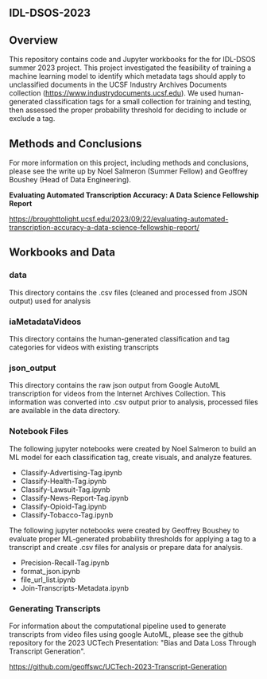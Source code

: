 ## IDL-DSOS-2023

## Overview

This repository contains code and Jupyter workbooks for the for IDL-DSOS summer 2023 project. This project investigated the feasibility of training a machine learning model to identify which metadata tags should apply to unclassified documents in the UCSF Industry Archives Documents collection (https://www.industrydocuments.ucsf.edu). We used human-generated classification tags for a small collection for training and testing, then assessed the proper probability threshold for deciding to include or exclude a tag.

## Methods and Conclusions

For more information on this project, including methods and conclusions, please see the write up by Noel Salmeron (Summer Fellow) and Geoffrey Boushey (Head of Data Engineering).

**Evaluating Automated Transcription Accuracy: A Data Science Fellowship Report**

https://broughttolight.ucsf.edu/2023/09/22/evaluating-automated-transcription-accuracy-a-data-science-fellowship-report/

## Workbooks and Data

### data
This directory contains the .csv files (cleaned and processed from JSON output) used for analysis

### iaMetadataVideos
This directory contains the human-generated classification and tag categories for videos with existing transcripts

### json_output
This directory contains the raw json output from Google AutoML transcription for videos from the Internet Archives Collection. This information was converted into .csv output prior to analysis, processed files are available in the data directory.

### Notebook Files

The following jupyter notebooks were created by Noel Salmeron to build an ML model for each classification tag, create visuals, and analyze features.

* Classify-Advertising-Tag.ipynb
* Classify-Health-Tag.ipynb
* Classify-Lawsuit-Tag.ipynb
* Classify-News-Report-Tag.ipynb
* Classify-Opioid-Tag.ipynb
* Classify-Tobacco-Tag.ipynb

The following jupyter notebooks were created by Geoffrey Boushey to evaluate proper ML-generated probability thresholds for applying a tag to a transcript and create .csv files for analysis or prepare data for analysis. 

* Precision-Recall-Tag.ipynb
* format_json.ipynb
* file_url_list.ipynb
* Join-Transcripts-Metadata.ipynb

### Generating Transcripts

For information about the computational pipeline  used to generate transcripts from video files using google AutoML, please see the github repository for the 2023 UCTech Presentation: "Bias and Data Loss Through Transcript Generation".

https://github.com/geoffswc/UCTech-2023-Transcript-Generation










